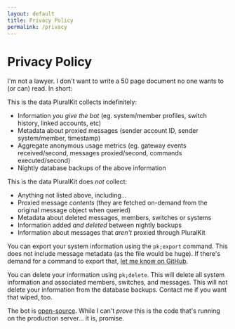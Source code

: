 ```yaml
---
layout: default
title: Privacy Policy
permalink: /privacy
---
```


# Privacy Policy

I'm not a lawyer. I don't want to write a 50 page document no one wants to (or can) read. In short:

This is the data PluralKit collects indefinitely:

* Information *you give the bot* (eg. system/member profiles, switch history, linked accounts, etc)
* Metadata about proxied messages (sender account ID, sender system/member, timestamp)
* Aggregate anonymous usage metrics (eg. gateway events received/second, messages proxied/second, commands executed/second)
* Nightly database backups of the above information

This is the data PluralKit does *not* collect:
* Anything not listed above, including...
* Proxied message *contents* (they are fetched on-demand from the original message object when queried)
* Metadata about deleted messages, members, switches or systems
* Information added *and deleted* between nightly backups
* Information about messages that *aren't* proxied through PluralKit

You can export your system information using the `pk;export` command. This does not include message metadata (as the file would be huge). If there's demand for a command to export that, [let me know on GitHub](https://github.com/xSke/PluralKit/issues).

You can delete your information using `pk;delete`. This will delete all system information and associated members, switches, and messages. This will not delete your information from the database backups. Contact me if you want that wiped, too.

The bot is [open-source](https://github.com/xSke/PluralKit). While I can't *prove* this is the code that's running on the production server...
it is, promise.